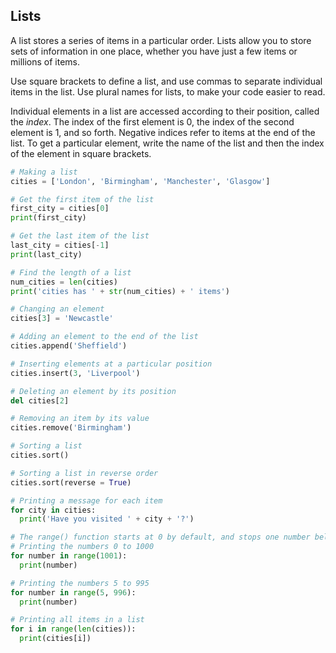 ## Lists

A list stores a series of items in a particular order. Lists allow you to store sets of information in one place, whether you have just a few items or millions of items.

Use square brackets to define a list, and use commas to separate individual items in the list. Use plural names for lists, to make your code easier to read.

Individual elements in a list are accessed according to their position, called the _index_. The index of the first element is 0, the index of the second element is 1, and so forth. Negative indices refer to items at the end of the list. To get a particular element, write the name of the list and then the index of the element in square brackets.

```Python
# Making a list
cities = ['London', 'Birmingham', 'Manchester', 'Glasgow']

# Get the first item of the list
first_city = cities[0]
print(first_city)

# Get the last item of the list
last_city = cities[-1]
print(last_city)

# Find the length of a list
num_cities = len(cities)
print('cities has ' + str(num_cities) + ' items')

# Changing an element
cities[3] = 'Newcastle'

# Adding an element to the end of the list
cities.append('Sheffield')

# Inserting elements at a particular position
cities.insert(3, 'Liverpool')

# Deleting an element by its position
del cities[2]

# Removing an item by its value
cities.remove('Birmingham')

# Sorting a list
cities.sort()

# Sorting a list in reverse order
cities.sort(reverse = True)

# Printing a message for each item
for city in cities:
  print('Have you visited ' + city + '?')

# The range() function starts at 0 by default, and stops one number below the number passed to it.
# Printing the numbers 0 to 1000
for number in range(1001):
  print(number)

# Printing the numbers 5 to 995
for number in range(5, 996):
  print(number)

# Printing all items in a list
for i in range(len(cities)):
  print(cities[i])
```
